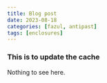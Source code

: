 ```yaml
---
title: Blog post 
date: 2023-08-18
categories: [fazul, antipast]
tags: [enclosures]
---
```

### This is to update the cache
Nothing to see here.



